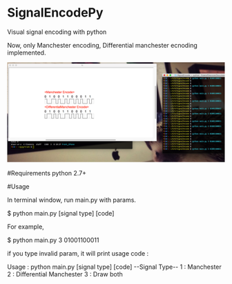 # SignalEncodePy

Visual signal encoding with python

Now, only Manchester encoding, Differential manchester ecnoding implemented.

![screenshot](screenshot/screenshot.png)

#Requirements
python 2.7+

#Usage

In terminal window, 
run main.py with params.

  $ python main.py [signal type] [code]

For example, 

  $ python main.py 3 01001100011
  
if you type invalid param, it will print usage code :

Usage : python main.py [signal type] [code]
--Signal Type--
1 : Manchester
2 : Differential Manchester
3 : Draw both


